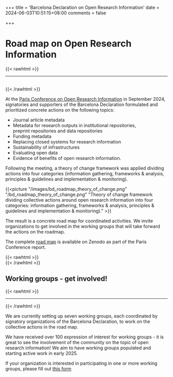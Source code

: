 +++
title = 'Barcelona Declaration on Open Research Information'
date = 2024-06-03T10:51:15+08:00
comments = false

+++

# Road map on Open Research Information
{{< rawhtml >}}
<hr class="small">
</br>
{{< /rawhtml >}}

At the [Paris Conference on Open Research Information](/conference_2024_paris) in September 2024, signatories and supporters of the Barcelona Declaration formulated and prioritized concrete actions on the following topics:
* Journal article metadata
* Metadata for research outputs in institutional repositories,   
preprint repositories and data repositories
* Funding metadata
* Replacing closed systems for research information
* Sustainability of infrastructures
* Evaluating open data
* Evidence of benefits of open research information. 

Following the meeting, a theory of change framework was applied dividing actions into four categories (information gathering, frameworks & analysis, principles & guidelines and implementation & monitoring). 

{{<picture "/images/bd_roadmap_theory_of_change.png" "/bd_roadmap_theory_of_change.png" "Theory of change framework dividing collective actions around open research information into four categories: information gathering, frameworks & analysis, principles & guidelines and implementation & monitoring)." >}}

The result is a concrete road map for coordinated activities. We invite organizations to get involved in the working groups that will take forward the actions on the roadmap.

The complete [road map](https://doi.org/10.5281/zenodo.14054244) is available on Zenodo as part of the Paris Conference report.


{{< rawhtml >}}
</br>
{{< /rawhtml >}}
## Working groups - get involved! 
{{< rawhtml >}}
<hr class="small">
{{< /rawhtml >}}

We are currently setting up seven working groups, each coordinated by signatory organizations of the Barcelona Declaration, to work on the collective actions in the road map.

We have received over 100 expression of interest for working groups - it is great to see the involvement of the community on the topic of open research information! 
We aim to have working groups populated and starting active work in early 2025.

If your organization is interested in participating in one or more working groups, please fill out [this form](https://tinyurl.com/Barcelona-Declaration-WGs)

